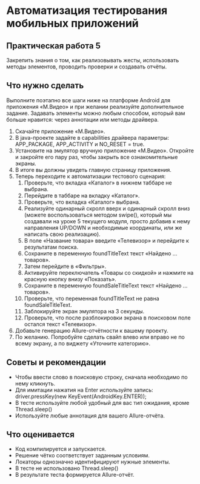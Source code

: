 # Автоматизация тестирования мобильных приложений

## Практическая работа 5 

Закрепить знания о том, как реализовывать жесты, использовать методы
элементов, проводить проверки и создавать отчёты.

## Что нужно сделать

Выполните поэтапно все шаги ниже на платформе Android для приложения
«М.Видео» и при желании реализуйте дополнительное задание.
Задавать элементы можно любым способом, который вам больше нравится:
через аннотации или методы драйвера.

1. Скачайте приложение «М.Видео».
2. В java-проекте задайте в capabilities драйвера параметры:
APP_PACKAGE, APP_ACTIVITY и NO_RESET = true.
3. Установите на эмулятор вручную приложение «М.Видео». Откройте и
закройте его пару раз, чтобы закрыть все ознакомительные экраны.
4. В итоге вы должны увидеть главную страницу приложения.
5. Теперь переходите к автоматизации тестового сценария:
   1. Проверьте, что вкладка «Каталог» в нижнем таббаре не выбрана.
   2. Перейдите в таббаре на вкладку «Каталог».
   3. Проверьте, что вкладка «Каталог» выбрана.
   4. Реализуйте одинарный скролл вверх и одинарный скролл вниз
(можете воспользоваться методом swipe(), который мы создавали
на уроке 5 текущего модуля, просто добавив к нему направления
UP/DOWN и необходимые координаты, или же написать свою
реализацию).
   5. В поле «Название товара» введите «Телевизор» и перейдите к
результатам поиска.
   6. Сохраните в переменную foundTitleText текст «Найдено …
товаров».
   7. Затем перейдите в «Фильтры».
   8. Активируйте переключатель «Товары со скидкой» и нажмите на
красную кнопку внизу «Показать».
   9. Сохраните в переменную foundSaleTitleText текст «Найдено …
товаров».
   10. Проверьте, что переменная foundTitleText не равна
foundSaleTitleText.
   11. Заблокируйте экран эмулятора на 3 секунды.
   12. Проверьте, что после разблокировки экрана в поисковом поле
остался текст «Телевизор».
6. Добавьте генерацию Allure-отчётности к вашему проекту.
7. По желанию. Попробуйте сделать свайп влево или вправо не по всему
экрану, а по виджету «Уточните категорию».

## Советы и рекомендации

   - Чтобы ввести слово в поисковую строку, сначала необходимо по нему
кликнуть.
   - Для имитации нажатия на Enter используйте запись: driver.pressKey(new
KeyEvent(AndroidKey.ENTER));
   - В тесте используйте любой удобный для вас тип ожидания, кроме
Thread.sleep()
   - Используйте любые аннотация для вашего Allure-отчёта.

## Что оценивается

   - Код компилируется и запускается.
   - Решение чётко соответствует заданным условиям.
   - Локаторы однозначно идентифицируют нужные элементы.
   - В тесте не использовано Thread.sleep()
   - В результате теста формируется Allure-отчёт.
